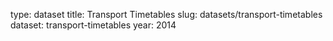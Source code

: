type: dataset
title: Transport Timetables
slug: datasets/transport-timetables
dataset: transport-timetables
year: 2014
